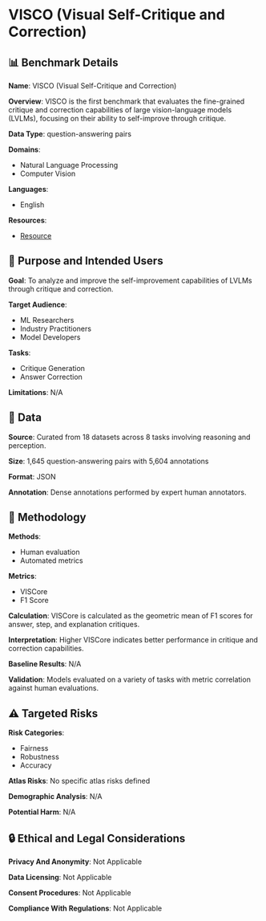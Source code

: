 # VISCO (Visual Self-Critique and Correction)

## 📊 Benchmark Details

**Name**: VISCO (Visual Self-Critique and Correction)

**Overview**: VISCO is the first benchmark that evaluates the fine-grained critique and correction capabilities of large vision-language models (LVLMs), focusing on their ability to self-improve through critique.

**Data Type**: question-answering pairs

**Domains**:
- Natural Language Processing
- Computer Vision

**Languages**:
- English

**Resources**:
- [Resource](https://visco-benchmark.github.io/)

## 🎯 Purpose and Intended Users

**Goal**: To analyze and improve the self-improvement capabilities of LVLMs through critique and correction.

**Target Audience**:
- ML Researchers
- Industry Practitioners
- Model Developers

**Tasks**:
- Critique Generation
- Answer Correction

**Limitations**: N/A

## 💾 Data

**Source**: Curated from 18 datasets across 8 tasks involving reasoning and perception.

**Size**: 1,645 question-answering pairs with 5,604 annotations

**Format**: JSON

**Annotation**: Dense annotations performed by expert human annotators.

## 🔬 Methodology

**Methods**:
- Human evaluation
- Automated metrics

**Metrics**:
- VISCore
- F1 Score

**Calculation**: VISCore is calculated as the geometric mean of F1 scores for answer, step, and explanation critiques.

**Interpretation**: Higher VISCore indicates better performance in critique and correction capabilities.

**Baseline Results**: N/A

**Validation**: Models evaluated on a variety of tasks with metric correlation against human evaluations.

## ⚠️ Targeted Risks

**Risk Categories**:
- Fairness
- Robustness
- Accuracy

**Atlas Risks**:
No specific atlas risks defined

**Demographic Analysis**: N/A

**Potential Harm**: N/A

## 🔒 Ethical and Legal Considerations

**Privacy And Anonymity**: Not Applicable

**Data Licensing**: Not Applicable

**Consent Procedures**: Not Applicable

**Compliance With Regulations**: Not Applicable
